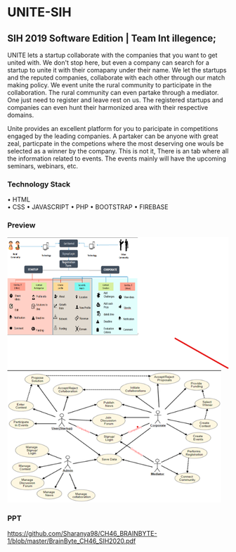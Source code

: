 # UNITE-SIH

## SIH 2019 Software Edition | Team Int illegence;

UNITE lets a startup collaborate with the companies that you want to get united with.
We don't stop here, but even a company can search for a startup to unite it with their comapany under their name. We let the startups and 
the reputed companies, collaborate with each other through our match making policy. We event unite the rural community to participate in the collaboration. 
The rural community can even partake through a mediator. 
One just need to register and leave rest on us. The registered startups and companies can even hunt their harmonized area with their respective domains.
	
	 
Unite provides an excellent platform for you to paricipate in competitions engaged by the leading companies. A partaker can be anyone with great zeal, 
particpate in the competions where the most deserving one wouls be selected as a winner by the company. 
	This is not it, There is an tab where all the information related to events. The events mainly will have the upcoming seminars, webinars, etc.
  
### Technology Stack
•	HTML	
•	CSS
•	JAVASCRIPT
•	PHP
•	BOOTSTRAP
•	FIREBASE


### Preview
<img src="preview/ss1.png" height="300">
<img src="preview/ss4.png" height="300">

### PPT
https://github.com/Sharanya98/CH46_BRAINBYTE-1/blob/master/BrainByte_CH46_SIH2020.pdf
